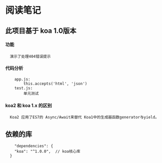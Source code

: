 阅读笔记
========================

## 此项目基于 koa 1.0版本

#### 功能
```
  演示了处理404错误提示
```

#### 代码分析
```
    app.js:   
        this.accepts('html', 'json')
    test.js:
        单元测试
```
#### koa2 和 koa 1.x 的区别
      Koa2 应用了ES7的 Async/Await来替代 Koa1中的生成器函数generator与yield。
      
## 依赖的库
```
    "dependencies": {
    "koa": "^1.0.0",  // koa核心库
  }
  ```
